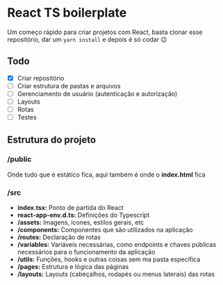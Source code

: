 # React TS boilerplate
Um começo rápido para criar projetos com React, basta clonar esse repositório, dar um `yarn install` e depois é só codar 😉

## Todo
- [x] Criar repositório
- [ ] Criar estrutura de pastas e arquivos
- [ ] Gerenciamento de usuário (autenticação e autorização)
- [ ] Layouts
- [ ] Rotas
- [ ] Testes

## Estrutura do projeto
### /public
Onde tudo que é estático fica, aqui também é onde o __index.html__ fica

### /src
* __index.tsx:__ Ponto de partida do React
* __react-app-env.d.ts:__ Definições do Typescript
* __/assets:__ Imagens, icones, estilos gerais, etc
* __/components:__ Componentes que são utilizados na aplicação
* __/routes:__ Declaração de rotas
* __/variables:__ Variáveis necessárias, como endpoints e chaves públicas necessários para o funcionamento da aplicação
* __/utils:__ Funções, hooks e outras coisas sem ma pasta específica
* __/pages:__ Estrutura e lógica das páginas
* __/layouts:__ Layouts (cabeçalhos, rodapés ou menus laterais) das rotas


